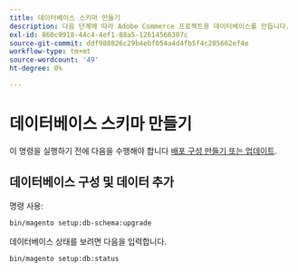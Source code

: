 ```yaml
---
title: 데이터베이스 스키마 만들기
description: 다음 단계에 따라 Adobe Commerce 프로젝트용 데이터베이스를 만듭니다.
exl-id: 860c9918-44c4-4ef1-88a5-12614566307c
source-git-commit: ddf988826c29b4ebf054a4d4fb5f4c285662ef4e
workflow-type: tm+mt
source-wordcount: '49'
ht-degree: 0%

---
```


# 데이터베이스 스키마 만들기

이 명령을 실행하기 전에 다음을 수행해야 합니다 [배포 구성 만들기 또는 업데이트](deployment.md).

## 데이터베이스 구성 및 데이터 추가

명령 사용:

```bash
bin/magento setup:db-schema:upgrade
```

데이터베이스 상태를 보려면 다음을 입력합니다.

```bash
bin/magento setup:db:status
```
